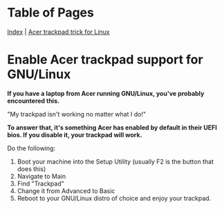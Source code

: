 
# Table of Pages
[Index](../) | [Acer trackpad trick for Linux](acertrick.md)
# Enable Acer trackpad support for GNU/Linux
**If you have a laptop from Acer running GNU/Linux, you've probably encountered this.**

"My trackpad isn't working no matter what I do!"

**To answer that, it's something Acer has enabled by default in their UEFI bios. If you disable it, your trackpad will work.**

Do the following:
  
  1. Boot your machine into the Setup Utility (usually F2 is the button that does this)
  2. Navigate to Main
  3. Find "Trackpad"
  4. Change it from Advanced to Basic
  5. Reboot to your GNU/Linux distro of choice and enjoy your trackpad.
  
